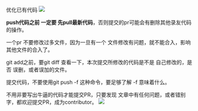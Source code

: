 
优化已有代码
![](https://code-thinking-1253855093.file.myqcloud.com/pics/20210821161813.png)

**push代码之前 一定要 先pull最新代码**，否则提交的pr可能会有删除其他录友代码的操作。

一个pr 不要修改过多文件，因为一旦有一个 文件修改有问题，就不能合入，影响其他文件的合入了。

git add之前，要git diff 查看一下，本次提交所修改的代码是不是 自己修改的，是否 误删，或者误加的文件。

提交代码，不要使用git push -f 这种命令，要足够了解 -f 意味着什么。


不用非要写出牛逼的代码才能提交PR，只要发现 文章中有任何问题，或者错别字，都欢迎提交PR，成为contributor。
![](https://code-thinking-1253855093.file.myqcloud.com/pics/20210927113149.png) 
